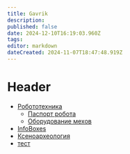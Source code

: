 ```yaml
---
title: Gavrik
description: 
published: false
date: 2024-12-10T16:19:03.960Z
tags: 
editor: markdown
dateCreated: 2024-11-07T18:47:48.919Z
---
```


<h1>Header</h1>

<ul>
  <li>
    <a href="/memberspages/Gavrik/robotics">Робототехника</a>
    <ul>
      <li><a href="/memberspages/Gavrik/robotic-card">Паспорт робота</a></li>
      <li><a href="/memberspages/Gavrik/mech-equipment">Оборудование мехов</a></li>
    </ul>
  </li>
  
  <li><a href="/memberspages/Gavrik/InfoBoxes">InfoBoxes</a></li>
  <li><a href="/memberspages/Gavrik/xenoarcheology">Ксеноархеология</a></li>
  <li><a href="/memberspages/Gavrik/test">тест</a></li>
</ul>
